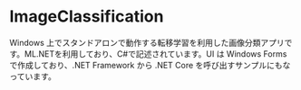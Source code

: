 # ImageClassification
Windows 上でスタンドアロンで動作する転移学習を利用した画像分類アプリです。ML.NETを利用しており、C#で記述されています。UI は Windows Forms で作成しており、.NET Framework から .NET Core を呼び出すサンプルにもなっています。
